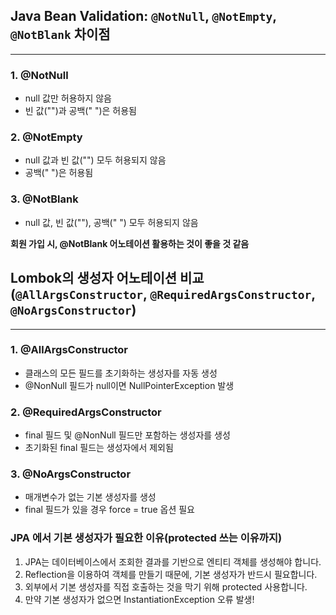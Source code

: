 ## **Java Bean Validation: `@NotNull`, `@NotEmpty`, `@NotBlank` 차이점**  

---

### 1. @NotNull

* null 값만 허용하지 않음
* 빈 값("")과 공백(" ")은 허용됨

### 2. @NotEmpty 

* null 값과 빈 값("") 모두 허용되지 않음
* 공백(" ")은 허용됨

### 3. @NotBlank 

* null 값, 빈 값(""), 공백(" ") 모두 허용되지 않음

**회원 가입 시, @NotBlank 어노테이션 활용하는 것이 좋을 것 같음**


## **Lombok의 생성자 어노테이션 비교 (`@AllArgsConstructor`, `@RequiredArgsConstructor`, `@NoArgsConstructor`)**

---

### 1. @AllArgsConstructor 

* 클래스의 모든 필드를 초기화하는 생성자를 자동 생성
* @NonNull 필드가 null이면 NullPointerException 발생

### 2. @RequiredArgsConstructor 

* final 필드 및 @NonNull 필드만 포함하는 생성자를 생성
* 초기화된 final 필드는 생성자에서 제외됨

### 3. @NoArgsConstructor 

* 매개변수가 없는 기본 생성자를 생성
* final 필드가 있을 경우 force = true 옵션 필요

### JPA 에서 기본 생성자가 필요한 이유(protected 쓰는 이유까지)

1. JPA는 데이터베이스에서 조회한 결과를 기반으로 엔티티 객체를 생성해야 합니다.
2. Reflection을 이용하여 객체를 만들기 때문에, 기본 생성자가 반드시 필요합니다.
3. 외부에서 기본 생성자를 직접 호출하는 것을 막기 위해 protected 사용합니다.
3. 만약 기본 생성자가 없으면 InstantiationException 오류 발생!
